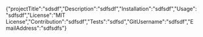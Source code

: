 {"projectTitle":"sdsdf","Description":"sdfsdf","Installation":"sdfsdf","Usage":"sdfsdf","License":"MIT License","Contribution":"sdfsdf","Tests":"sdfsd","GitUsername":"sdfsdf","EmailAddress":"sdfsdfs"}